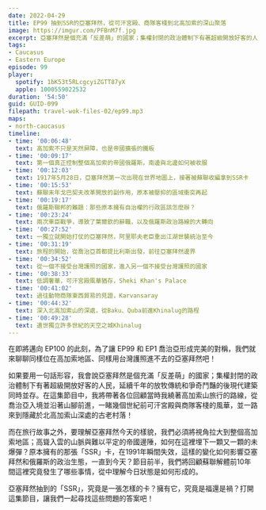 ```yaml
---
date: 2022-04-29
title: EP99 抽到SSR的亞塞拜然，從可汗宮殿、商隊客棧到北高加索的深山聚落
image: https://imgur.com/PFBnM7f.jpg
excerpt: 亞塞拜然是個充滿「反差萌」的國家；集權封閉的政治體制下有著超級開放好客的人民，延續千年的放牧傳統和爭奇鬥豔的後現代建築同時並存。在這集節目中，我們將回顧高加索地區從俄羅斯帝國、蘇聯到今日的演變，尋訪可汗宮殿與商隊客棧的風華，並一路前進隱藏於北高加索山深處的古老村落！
tags:
- Caucasus
- Eastern Europe
episode: 99
player:
  spotify: 1bK53t5RLcgcyiZGTT87yX
  apple: 1000559022532
duration: '54:50'
guid: GUID-099
filepath: travel-wok-files-02/ep99.mp3
maps:
- north-caucasus
timeline:
- time: '00:06:48'
  text: 高加索不只是天然屏障，也是帝國擴張的鐵板
- time: '00:09:17'
  text: 第一個真正控制整個高加索的帝國俄羅斯，南邊與北邊如何被收服
- time: '00:12:03'
  text: 1917年5月28日，亞塞拜然第一次出現在世界地圖上，接著被蘇聯收編拿到SSR卡
- time: '00:15:53'
  text: 蘇聯末年戈巴契夫改革開放的副作用，原本被壓抑的區域衝突再起
- time: '00:19:17'
  text: 俄羅斯聯邦的難題：那些原本擁有自治權的行政區該怎麼辦？
- time: '00:23:24'
  text: 兩次車臣戰爭，導致了葉爾欽的辭職，以及俄羅斯政治路線的大轉向
- time: '00:27:52'
  text: 一獨立就開始打仗的亞塞拜然，阿里耶夫老臣重出江湖世襲統治至今
- time: '00:31:19'
  text: 旅程的開始，從喬治亞首都提比利斯出發，前往亞塞拜然邊界
- time: '00:34:52'
  text: 從一個不接受台灣護照的國家，進入另一個不接受台灣護照的國家
- time: '00:38:33'
  text: 低調奢華，可汗宮殿風華猶存，Sheki Khan's Palace
- time: '00:41:02'
  text: 過往動物商隊東西貿易的見證，Karvansaray
- time: '00:44:32'
  text: 深入北高加索山的深處，從Baku、Quba前進Khinalug的路程
- time: '00:49:28'
  text: 遺世獨立許多世紀的天空之城Khinalug
---
```

在即將邁向 EP100 的此刻，為了讓 EP99 和 EP1 喬治亞形成完美的對稱，我們就來聊聊同樣位在高加索地區、同樣用台灣護照進不去的亞塞拜然吧！

如果要用一句話形容，我會說亞塞拜然是個充滿「反差萌」的國家；集權封閉的政治體制下有著超級開放好客的人民，延續千年的放牧傳統和爭奇鬥豔的後現代建築同時並存。在這集節目中，我將帶著各位回顧當時我繞著高加索山旅行的路線，從喬治亞入境並沿著山腳前進，一睹幾個世紀前可汗宮殿與商隊客棧的風華，並一路來到隱藏於北高加索山深處的古老村落！

而在旅行故事之外，要理解亞塞拜然今天的樣貌，我們必須將視角拉大到整個高加索地區；高聳入雲的山脈與難以平定的帝國邊陲，如何在這裡埋下一顆又一顆的未爆彈？原本擁有的那張「SSR」卡，在1991年瞬間失效，這樣的變化如何影響亞塞拜然和俄羅斯的政治生態，一直到今天？節目前半，我們將回顧蘇聯解體前10年間這裡究竟發生了哪些事情，從中理解今日狀態是如何形成的。

亞塞拜然抽到的「SSR」，究竟是一張怎樣的卡？擁有它，究竟是福還是禍？打開這集節目，讓我們一起尋找這些問題的答案吧！
